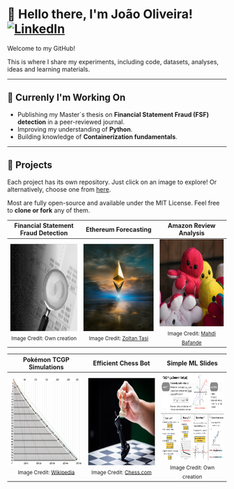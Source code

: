 <!---
Overall GitHub Profile README
--->
# 👋 Hello there, I'm João Oliveira! [![LinkedIn](https://img.shields.io/badge/LinkedIn-blue?logo=linkedin)](https://www.linkedin.com/in/joaobrasoliveira/)  

Welcome to my GitHub! 

This is where I share my experiments, including code, datasets, analyses, ideas and learning materials.

---
## 🎯 Currenly I'm Working On  
- Publishing my Master´s thesis on **Financial Statement Fraud (FSF) detection** in a peer-reviewed journal.
- Improving my understanding of **Python**.   
- Building knowledge of **Containerization fundamentals**.  

---

## 📌 Projects
Each project has its own repository. Just click on an image to explore! Or alternatively, choose one from [here](https://github.com/JoaoBrasOliveira?tab=repositories).

Most are fully open-source and available under the MIT License. Feel free to **clone or fork** any of them.

<!--
<div align="center">

| [<a href="https://github.com/JoaoBrasOliveira/decoding-the-numbers-and-language-behind-financial-statement-fraud"><img src="images/Picture2.png" alt="Master’s Thesis" width="300" height="200" /></a> <br> <sub>Image Credit: Own creation</sub>](https://github.com/JoaoBrasOliveira/decoding-the-numbers-and-language-behind-financial-statement-fraud) | [<a href="https://github.com/JoaoBrasOliveira/ethereum_prices"><img src="images/zoltan-tasi-uNXmhzcQjxg-unsplash.jpg" alt="Ethereum Price Prediction" width="300" height="200" /></a> <br> <sub>Image Credit: <a href="https://unsplash.com/pt-br/@zoltantasi" target="_blank">Zoltan Tasi</a></sub>](https://github.com/JoaoBrasOliveira/ethereum_prices) | [<a href="https://github.com/JoaoBrasOliveira/amazon_sentiment_analysis"><img src="images/mahdi-bafande-qgJ1rt7TeeY-unsplash.jpg" alt="Amazon Reviews Sentiment Analysis" width="300" height="200" /></a> <br> <sub>Image Credit: <a href="https://unsplash.com/pt-br/@mahdibafande" target="_blank">Mahdi Bafande</a></sub>](https://github.com/JoaoBrasOliveira/amazon_sentiment_analysis) |
|:---:|:---:|:---:|
| **Financial Statement Fraud Detection** | **Forecasting of Ethereum Prices** | **Sentiment Analysis of Amazon Reviews** |

| [<a href="https://github.com/JoaoBrasOliveira/pokemontcgp_greed"><img src="images/Pokemon.png" alt="Pokémon TCGP Analysis" width="300" height="200" /></a> <br> <sub>Image Credit: <a href="https://pt.wikipedia.org/wiki/Wikip%C3%A9dia:P%C3%A1gina_principal">Wikipedia</a></sub>](https://github.com/JoaoBrasOliveira/pokemontcgp_greed) | [<a href="https://github.com/JoaoBrasOliveira/chessbot"><img src="images/chess.jpeg" alt="Chess Playing Bot" width="300" height="200" /></a> <br> <sub>Image Credit: <a href="https://www.chess.com/home">Chess.com</a></sub>](https://github.com/JoaoBrasOliveira/chessbot) | [<a href="https://github.com/JoaoBrasOliveira/simple-machine-learning-explained"><img src="images/PCA_cheatslide.png" alt="ML Slides" width="300" height="200" /></a> <br> <sub>Image Credit: Own creation</sub>](https://github.com/JoaoBrasOliveira/simple-machine-learning-explained) |
|:---:|:---:|:---:|
| **Pokémon TCGP Simulations** | **Creating an efficient Chess Bot** | **Simple ML Slides** |

</div>
--->

<div align="center">

| **Financial Statement Fraud Detection** | **Ethereum Forecasting** | **Amazon Review Analysis** |
|:---:|:---:|:---:|
| <a href="https://github.com/JoaoBrasOliveira/decoding-the-numbers-and-language-behind-financial-statement-fraud"><img src="images/Picture2.png" alt="Master’s Thesis" width="300" height="200" /></a> <br> <sub>Image Credit: Own creation</sub> | <a href="https://github.com/JoaoBrasOliveira/ethereum_prices"><img src="images/zoltan-tasi-uNXmhzcQjxg-unsplash.jpg" alt="Ethereum Price Prediction" width="300" height="200" /></a> <br> <sub>Image Credit: <a href="https://unsplash.com/pt-br/@zoltantasi" target="_blank">Zoltan Tasi</a></sub> | <a href="https://github.com/JoaoBrasOliveira/amazon_sentiment_analysis"><img src="images/mahdi-bafande-qgJ1rt7TeeY-unsplash.jpg" alt="Amazon Reviews Sentiment Analysis" width="300" height="200" /></a> <br> <sub>Image Credit: <a href="https://unsplash.com/pt-br/@mahdibafande" target="_blank">Mahdi Bafande</a></sub> |

| **Pokémon TCGP Simulations** | **Efficient Chess Bot** | **Simple ML Slides** |
|:---:|:---:|:---:|
| <a href="https://github.com/JoaoBrasOliveira/pokemontcgp_greed"><img src="images/Pokemon.png" alt="Pokémon TCGP Analysis" width="300" height="200" /></a> <br> <sub>Image Credit: <a href="https://pt.wikipedia.org/wiki/Wikip%C3%A9dia:P%C3%A1gina_principal" target="_blank">Wikipedia</a></sub> | <a href="https://github.com/JoaoBrasOliveira/chessbot"><img src="images/chess.jpeg" alt="Chess Playing Bot" width="300" height="200" /></a> <br> <sub>Image Credit: <a href="https://www.chess.com/home" target="_blank">Chess.com</a></sub> | <a href="https://github.com/JoaoBrasOliveira/simple-machine-learning-explained"><img src="images/PCA_cheatslide.png" alt="ML Slides" width="300" height="200" /></a> <br> <sub>Image Credit: Own creation</sub> |

</div>